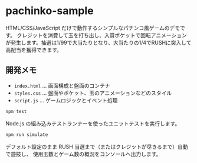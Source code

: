 # pachinko-sample

HTML/CSS/JavaScript だけで動作するシンプルなパチンコ風ゲームのデモです。
クレジットを消費して玉を打ち出し、入賞ポケットで回転アニメーションが発生します。抽選は1/99で大当たりとなり、大当たりの1/4でRUSHに突入して高配当を獲得できます。

## 開発メモ

- `index.html` … 画面構成と盤面のコンテナ
- `styles.css` … 盤面やポケット、玉のアニメーションなどのスタイル
- `script.js` … ゲームロジックとイベント処理

```bash
npm test
```

Node.js の組み込みテストランナーを使ったユニットテストを実行します。

```bash
npm run simulate
```

デフォルト設定のまま RUSH 当選まで（またはクレジットが尽きるまで）自動で遊技し、
使用玉数とゲーム数の概況をコンソールへ出力します。
